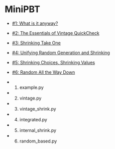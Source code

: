 # MiniPBT

- [#1: What is it anyway?](https://dev.to/kurt2001/property-based-testing-1-what-is-it-anyway-1hh7)
- [#2: The Essentials of Vintage QuickCheck](https://dev.to/kurt2001/property-based-testing-2-the-essentials-of-vintage-quickcheck-42j7)
- [#3: Shrinking Take One](https://dev.to/kurt2001/property-based-testing-3-shrinking-take-one-4gna)
- [#4: Unifying Random Generation and Shrinking](https://dev.to/kurt2001/property-based-testing-4-unifying-random-generation-and-shrinking-2a2c)
- [#5: Shrinking Choices, Shrinking Values](https://dev.to/kurt2001/property-based-testing-5-shrinking-choices-shrinking-values-2m5g)
- [#6: Random All the Way Down](https://dev.to/kurt2001/property-based-testing-6-random-all-the-way-down-5adl)

- 1. example.py
- 2. vintage.py
- 3. vintage_shrink.py
- 4. integrated.py
- 5. internal_shrink.py
- 6. random_based.py
